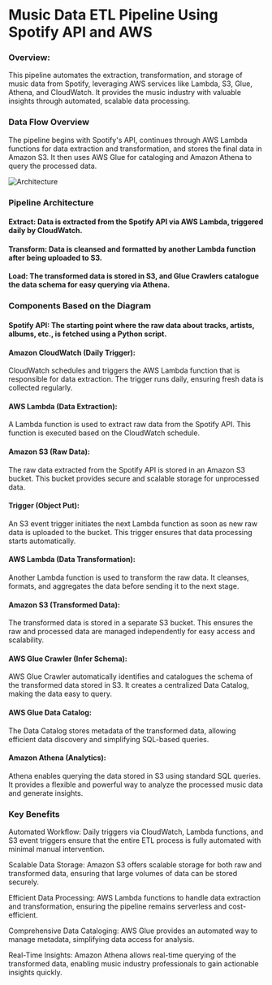 # Music Data ETL Pipeline Using Spotify API and AWS

### Overview:
This pipeline automates the extraction, transformation, and storage of music data from Spotify, leveraging AWS services like Lambda, S3, Glue, Athena, and CloudWatch. It provides the music industry with valuable insights through automated, scalable data processing.

### Data Flow Overview
The pipeline begins with Spotify's API, continues through AWS Lambda functions for data extraction and transformation, and stores the final data in Amazon S3. It then uses AWS Glue for cataloging and Amazon Athena to query the processed data.

![Architecture](https://github.com/vandithavb/Spotify-end-to-end-ETL-data-Pipeline--AWS/blob/main/Spotify%20end%20to%20end%20DE.png)

### Pipeline Architecture
#### Extract: Data is extracted from the Spotify API via AWS Lambda, triggered daily by CloudWatch.
#### Transform: Data is cleansed and formatted by another Lambda function after being uploaded to S3.
#### Load: The transformed data is stored in S3, and Glue Crawlers catalogue the data schema for easy querying via Athena.

### Components Based on the Diagram
#### Spotify API: The starting point where the raw data about tracks, artists, albums, etc., is fetched using a Python script.

#### Amazon CloudWatch (Daily Trigger):
CloudWatch schedules and triggers the AWS Lambda function that is responsible for data extraction. The trigger runs daily, ensuring fresh data is collected regularly.

#### AWS Lambda (Data Extraction):
A Lambda function is used to extract raw data from the Spotify API. This function is executed based on the CloudWatch schedule.

#### Amazon S3 (Raw Data):
The raw data extracted from the Spotify API is stored in an Amazon S3 bucket. This bucket provides secure and scalable storage for unprocessed data.

#### Trigger (Object Put):
An S3 event trigger initiates the next Lambda function as soon as new raw data is uploaded to the bucket. This trigger ensures that data processing starts automatically.

#### AWS Lambda (Data Transformation):
Another Lambda function is used to transform the raw data. It cleanses, formats, and aggregates the data before sending it to the next stage.

#### Amazon S3 (Transformed Data):
The transformed data is stored in a separate S3 bucket. This ensures the raw and processed data are managed independently for easy access and scalability.

#### AWS Glue Crawler (Infer Schema):
AWS Glue Crawler automatically identifies and catalogues the schema of the transformed data stored in S3. It creates a centralized Data Catalog, making the data easy to query.

#### AWS Glue Data Catalog:
The Data Catalog stores metadata of the transformed data, allowing efficient data discovery and simplifying SQL-based queries.

#### Amazon Athena (Analytics):
Athena enables querying the data stored in S3 using standard SQL queries. It provides a flexible and powerful way to analyze the processed music data and generate insights.

### Key Benefits
Automated Workflow: Daily triggers via CloudWatch, Lambda functions, and S3 event triggers ensure that the entire ETL process is fully automated with minimal manual intervention.

Scalable Data Storage: Amazon S3 offers scalable storage for both raw and transformed data, ensuring that large volumes of data can be stored securely.

Efficient Data Processing: AWS Lambda functions to handle data extraction and transformation, ensuring the pipeline remains serverless and cost-efficient.

Comprehensive Data Cataloging: AWS Glue provides an automated way to manage metadata, simplifying data access for analysis.

Real-Time Insights: Amazon Athena allows real-time querying of the transformed data, enabling music industry professionals to gain actionable insights quickly.
